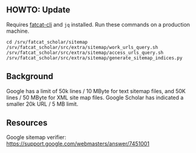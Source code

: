 
## HOWTO: Update

Requires [fatcat-cli](https://gitlab.com/bnewbold/fatcat-cli) and `jq`
installed. Run these commands on a production machine.

    cd /srv/fatcat_scholar/sitemap
    /srv/fatcat_scholar/src/extra/sitemap/work_urls_query.sh
    /srv/fatcat_scholar/src/extra/sitemap/access_urls_query.sh
    /srv/fatcat_scholar/src/extra/sitemap/generate_sitemap_indices.py

## Background

Google has a limit of 50k lines / 10 MByte for text sitemap files, and 50K
lines / 50 MByte for XML site map files. Google Scholar has indicated a smaller
20k URL / 5 MB limit.

## Resources

Google sitemap verifier: https://support.google.com/webmasters/answer/7451001

